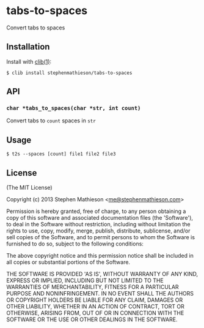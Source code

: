 # tabs-to-spaces

  Convert tabs to spaces

## Installation

  Install with [clib(1)](https://github.com/clibs/clib):

    $ clib install stephenmathieson/tabs-to-spaces

## API

### `char *tabs_to_spaces(char *str, int count)`

  Convert tabs to `count` spaces in `str`

## Usage

    $ t2s --spaces [count] file1 file2 file3

## License

(The MIT License)

Copyright (c) 2013 Stephen Mathieson &lt;me@stephenmathieson.com&gt;

Permission is hereby granted, free of charge, to any person obtaining
a copy of this software and associated documentation files (the
'Software'), to deal in the Software without restriction, including
without limitation the rights to use, copy, modify, merge, publish,
distribute, sublicense, and/or sell copies of the Software, and to
permit persons to whom the Software is furnished to do so, subject to
the following conditions:

The above copyright notice and this permission notice shall be
included in all copies or substantial portions of the Software.

THE SOFTWARE IS PROVIDED 'AS IS', WITHOUT WARRANTY OF ANY KIND,
EXPRESS OR IMPLIED, INCLUDING BUT NOT LIMITED TO THE WARRANTIES OF
MERCHANTABILITY, FITNESS FOR A PARTICULAR PURPOSE AND NONINFRINGEMENT.
IN NO EVENT SHALL THE AUTHORS OR COPYRIGHT HOLDERS BE LIABLE FOR ANY
CLAIM, DAMAGES OR OTHER LIABILITY, WHETHER IN AN ACTION OF CONTRACT,
TORT OR OTHERWISE, ARISING FROM, OUT OF OR IN CONNECTION WITH THE
SOFTWARE OR THE USE OR OTHER DEALINGS IN THE SOFTWARE.

